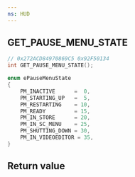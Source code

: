 ```yaml
---
ns: HUD
---
```

## GET_PAUSE_MENU_STATE

```c
// 0x272ACD84970869C5 0x92F50134
int GET_PAUSE_MENU_STATE();
```

```c
enum ePauseMenuState
{
    PM_INACTIVE 	 =  0,
    PM_STARTING_UP 	 =  5,
    PM_RESTARTING 	 = 10,
    PM_READY 		 = 15,
    PM_IN_STORE 	 = 20,
    PM_IN_SC_MENU 	 = 25,
    PM_SHUTTING_DOWN = 30,
    PM_IN_VIDEOEDITOR = 35,
}
```

## Return value
